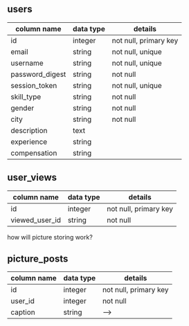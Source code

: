 ## users
column name     | data type | details
----------------|-----------|-----------------------
id              | integer   | not null, primary key
email           | string    | not null, unique
username        | string    | not null, unique
password_digest | string    | not null
session_token   | string    | not null, unique
skill_type      | string    | not null
gender          | string    | not null
city            | string    | not null
description     | text      |
experience      | string    |
compensation    | string    |


## user_views
column name     | data type | details
----------------|-----------|-----------------------
id              | integer   | not null, primary key
viewed_user_id  | string    | not null

how will picture storing work?
## picture_posts
column name     | data type | details
----------------|-----------|-----------------------
id              | integer   | not null, primary key
user_id         | integer   | not null
caption         | string    |  -->

<!-- ## picture_likes
column name     | data type | details
----------------|-----------|-----------------------
id              | integer   | not null, primary key
liker_id        | integer   | not null
picture_id      | integer   | not null, (unique in context of liker_id)
